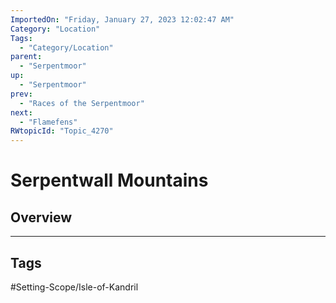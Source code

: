 ```yaml
---
ImportedOn: "Friday, January 27, 2023 12:02:47 AM"
Category: "Location"
Tags:
  - "Category/Location"
parent:
  - "Serpentmoor"
up:
  - "Serpentmoor"
prev:
  - "Races of the Serpentmoor"
next:
  - "Flamefens"
RWtopicId: "Topic_4270"
---
```

# Serpentwall Mountains
## Overview

---
## Tags
#Setting-Scope/Isle-of-Kandril

